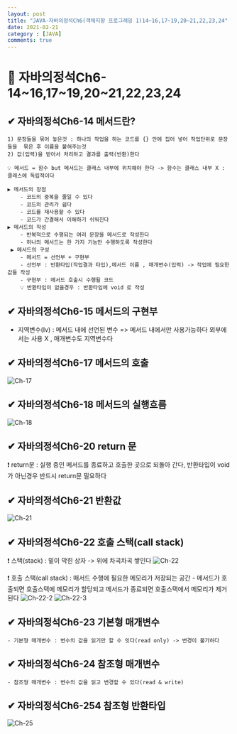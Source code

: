 ```yaml
---
layout: post
title: "JAVA-자바의정석Ch6(객체지향 프로그래밍 1)14~16,17~19,20~21,22,23,24"
date: 2021-02-21
category : [JAVA]
comments: true
---
```


# 🔶 자바의정석Ch6-14~16,17~19,20~21,22,23,24

## ✔ 자바의정석Ch6-14 메서드란? 

    1) 문장들을 묶어 놓은것 : 하나의 작업을 하는 코드를 {} 안에 집어 넣어 작업단위로 문장들을  묶은 후 이름을 붙혀주는것
    2) 값(입력)을 받아서 처리하고 결과를 출력(반환)한다

    💡 메서드 = 함수 but 메서드는 클래스 내부에 위치해야 한다 -> 함수는 클래스 내부 X : 클래스에 독립적이다
    
    ▶ 메서드의 장점
        - 코드의 중복을 줄일 수 있다
        - 코드의 관리가 쉽다
        - 코드를 재사용할 수 있다
        - 코드가 간결해서 이해하기 쉬워진다
    ▶ 메서드의 작성
        - 반복적으로 수행되는 여러 문장을 메서드로 작성한다
        - 하나의 메서드는 한 가지 기능만 수행하도록 작성한다
     ▶ 메서드의 구성
        - 메서드 = 선언부 + 구현부
        - 선언부 : 반환타입(작업결과 타입),메서드 이름 , 매개변수(입력) -> 작업에 필요한 값들 작성
        - 구현부 : 메서드 호출시 수행될 코드
        💡 반환타입이 없을경우 : 반환타입에 void 로 작성

## ✔ 자바의정석Ch6-15 메서드의 구현부

- 지역변수(Iv) : 메서드 내에 선언된 변수 => 메서드 내에서만 사용가능하다 외부에서는 사용 X , 매개변수도 지역변수다

## ✔ 자바의정석Ch6-17 메서드의 호출
![Ch-17](https://user-images.githubusercontent.com/65608960/108616078-9d94a380-744d-11eb-9a57-1849579601ae.JPG)

## ✔ 자바의정석Ch6-18 메서드의 실행흐름
![Ch-18](https://user-images.githubusercontent.com/65608960/108616077-9c637680-744d-11eb-840c-38872e5c79cd.JPG)

## ✔ 자바의정석Ch6-20 return 문
 ❗ return문 : 실행 중인 메서드를 종료하고 호출한 곳으로 되돌아 간다, 반환타입이 void가 아닌경우 반드시 return문 필요하다

## ✔ 자바의정석Ch6-21 반환값
![Ch-21](https://user-images.githubusercontent.com/65608960/108616247-1e07d400-744f-11eb-8cc4-17da6fe84240.JPG)

## ✔ 자바의정석Ch6-22 호출 스택(call stack)
❗ 스택(stack) : 밑이 막힌 상자 -> 위에 차곡차곡 쌓인다
![Ch-22](https://user-images.githubusercontent.com/65608960/108616381-3d533100-7450-11eb-853c-7373ed21bcf9.JPG)

❗ 호출 스택(call stack) : 매서드 수행에 필요한 메모리가 저장되는 공간
    - 메서드가 호출되면 호출스택에 메모리가 할당되고 메서드가 종료되면 호출스택에서 메모리가 제거된다
![Ch-22-2](https://user-images.githubusercontent.com/65608960/108616379-3c220400-7450-11eb-9e44-230c83db5725.JPG)
![Ch-22-3](https://user-images.githubusercontent.com/65608960/108616382-3debc780-7450-11eb-90b5-a826f4066d43.JPG)

## ✔ 자바의정석Ch6-23 기본형 매개변수

    - 기본형 매개변수 : 변수의 값을 읽기만 할 수 잇다(read only) -> 변경이 불가하다
  

## ✔ 자바의정석Ch6-24 참조형 매개변수

    - 참조형 매개변수 : 변수의 값을 읽고 변경할 수 있다(read & write)

## ✔ 자바의정석Ch6-254 참조형 반환타입
![Ch-25](https://user-images.githubusercontent.com/65608960/108619966-f6733480-746b-11eb-810a-20a574d9138a.JPG)


